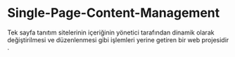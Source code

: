 # Single-Page-Content-Management
Tek sayfa tanıtım sitelerinin içeriğinin yönetici tarafından dinamik olarak değiştirilmesi ve düzenlenmesi gibi işlemleri yerine getiren bir web projesidir .  
